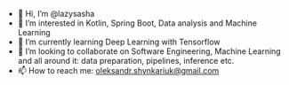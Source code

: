 - 👋 Hi, I’m @lazysasha
- 👀 I’m interested in Kotlin, Spring Boot, Data analysis and Machine Learning
- 🌱 I’m currently learning Deep Learning with Tensorflow
- 💞️ I’m looking to collaborate on Software Engineering, Machine Learning and all around it: data preparation, pipelines, inference etc.
- 📫 How to reach me: oleksandr.shynkariuk@gmail.com

<!---
lazysasha/lazysasha is a ✨ special ✨ repository because its `README.md` (this file) appears on your GitHub profile.
You can click the Preview link to take a look at your changes.
--->
